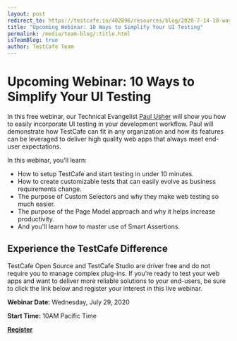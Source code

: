 ```yaml
---
layout: post
redirect_to: https://testcafe.io/402896/resources/blog/2020-7-14-10-ways-to-simplify-your-ui-testing
title: "Upcoming Webinar: 10 Ways to Simplify Your UI Testing"
permalink: /media/team-blog/:title.html
isTeamBlog: true
author: TestCafe Team
---
```

# Upcoming Webinar: 10 Ways to Simplify Your UI Testing

In this free webinar, our Technical Evangelist [Paul Usher](https://twitter.com/paul__usher) will show you how to easily incorporate UI testing in your development workflow. Paul will demonstrate how TestCafe can fit in any organization and how its features can be leveraged to deliver high quality web apps that always meet end-user expectations.

<!--more-->

In this webinar, you’ll learn:

- How to setup TestCafe and start testing in under 10 minutes.
- How to create customizable tests that can easily evolve as business requirements change.
- The purpose of Custom Selectors and why they make web testing so much easier.
- The purpose of the Page Model approach and why it helps increase productivity.
- And you'll learn how to master use of Smart Assertions.

## Experience the TestCafe Difference

TestCafe Open Source and TestCafe Studio are driver free and do not require you to manage complex plug-ins. If you’re ready to test your web apps and want to deliver more reliable solutions to your end-users, be sure to click the link below and register your interest in this live webinar.

**Webinar Date:** Wednesday, July 29, 2020

**Start Time:** 10AM Pacific Time

**[Register](https://dxpr.es/10_ways_to_simplify_ui_testing)**
